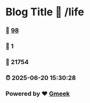 # Blog Title :link: /life 
### :page_facing_up: [98](/life/tag.html) 
### :speech_balloon: 1 
### :hibiscus: 21754 
### :alarm_clock: 2025-06-20 15:30:28 
### Powered by :heart: [Gmeek](https://github.com/Meekdai/Gmeek)

